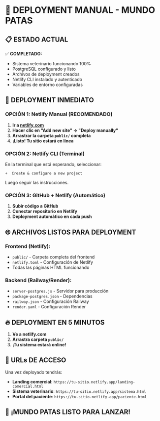 # 🚀 DEPLOYMENT MANUAL - MUNDO PATAS

## 📋 **ESTADO ACTUAL**

✅ **COMPLETADO:**
- Sistema veterinario funcionando 100%
- PostgreSQL configurado y listo
- Archivos de deployment creados
- Netlify CLI instalado y autenticado
- Variables de entorno configuradas

## 🎯 **DEPLOYMENT INMEDIATO**

### **OPCIÓN 1: Netlify Manual (RECOMENDADO)**

1. **Ir a [netlify.com](https://netlify.com)**
2. **Hacer clic en "Add new site" → "Deploy manually"**
3. **Arrastrar la carpeta `public/` completa**
4. **¡Listo! Tu sitio estará en línea**

### **OPCIÓN 2: Netlify CLI (Terminal)**

En la terminal que está esperando, seleccionar:
```
+  Create & configure a new project
```

Luego seguir las instrucciones.

### **OPCIÓN 3: GitHub + Netlify (Automático)**

1. **Subir código a GitHub**
2. **Conectar repositorio en Netlify**
3. **Deployment automático en cada push**

## 🌐 **ARCHIVOS LISTOS PARA DEPLOYMENT**

### **Frontend (Netlify):**
- `public/` - Carpeta completa del frontend
- `netlify.toml` - Configuración de Netlify
- Todas las páginas HTML funcionando

### **Backend (Railway/Render):**
- `server-postgres.js` - Servidor para producción
- `package-postgres.json` - Dependencias
- `railway.json` - Configuración Railway
- `render.yaml` - Configuración Render

## 🔥 **DEPLOYMENT EN 5 MINUTOS**

1. **Ve a netlify.com**
2. **Arrastra carpeta `public/`**
3. **¡Tu sistema estará online!**

## 📱 **URLs DE ACCESO**

Una vez deployado tendrás:
- **Landing comercial**: `https://tu-sitio.netlify.app/landing-comercial.html`
- **Sistema veterinario**: `https://tu-sitio.netlify.app/sistema.html`
- **Portal del paciente**: `https://tu-sitio.netlify.app/paciente.html`

## 🎉 **¡MUNDO PATAS LISTO PARA LANZAR!**
